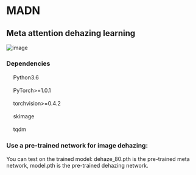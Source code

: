 # MADN
## Meta attention dehazing learning
![image](https://github.com/TongyJia/MADN/blob/main/dehazed_net.jpg)
### Dependencies 
   　 Python3.6
     
   　 PyTorch>=1.0.1
     
   　 torchvision>=0.4.2
     
   　 skimage
     
   　 tqdm
   
   
### Use a pre-trained network for image dehazing:
You can test on the trained model:
 dehaze_80.pth is the pre-trained meta network,
 model.pth is the pre-trained dehazing network.
 
  



